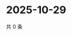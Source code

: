 # 2025-10-29

共 0 条

<!-- BEGIN ZHIHUQUESTIONS -->
<!-- 最后更新时间 Wed Oct 29 2025 05:10:40 GMT+0800 (China Standard Time) -->

<!-- END ZHIHUQUESTIONS -->
